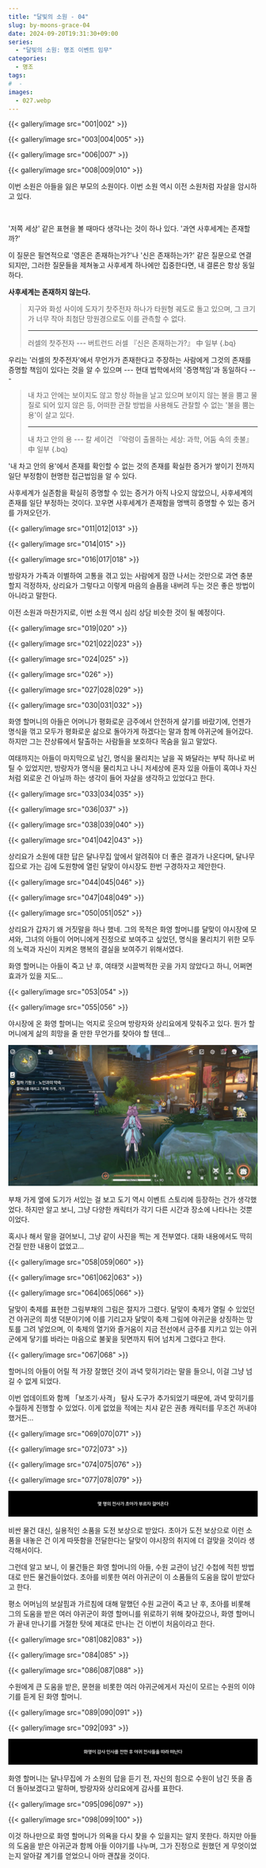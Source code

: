 ```yaml
---
title: "달빛의 소원 - 04"
slug: by-moons-grace-04
date: 2024-09-20T19:31:30+09:00
series:
  - "달빛의 소원: 명조 이벤트 임무"
categories:
  - 명조
tags:
#  - 
images:
  - 027.webp
---
```


{{< gallery/image src="001|002" >}}

{{< gallery/image src="003|004|005" >}}

{{< gallery/image src="006|007" >}}

{{< gallery/image src="008|009|010" >}}

이번 소원은 아들을 잃은 부모의 소원이다. 이번 소원 역시 이전 소원처럼 자살을 암시하고 있다.

&nbsp;

'저쪽 세상' 같은 표현을 볼 때마다 생각나는 것이 하나 있다. '과연 사후세계는 존재할까?'

이 질문은 필연적으로 '영혼은 존재하는가?'나 '신은 존재하는가?' 같은 질문으로 연결되지만, 그러한 질문들을 제쳐놓고 사후세계 하나에만 집중한다면, 내 결론은 항상 동일하다.

**사후세계는 존재하지 않는다.**

> 지구와 화성 사이에 도자기 찻주전자 하나가 타원형 궤도로 돌고 있으며, 그 크기가 너무 작아 최첨단 망원경으로도 이를 관측할 수 없다.
> ***
> 러셀의 찻주전자 --- 버트런드 러셀 『신은 존재하는가?』 中 일부
{.bq}

우리는 '러셀의 찻주전자'에서 무언가가 존재한다고 주장하는 사람에게 그것의 존재를 증명할 책임이 있다는 것을 알 수 있으며 --- 현대 법학에서의 '증명책임'과 동일하다 ---

> 내 차고 안에는 보이지도 않고 항상 하늘을 날고 있으며 보이지 않는 불을 뿜고 물질로 되어 있지 않은 등, 어떠한 관찰 방법을 사용해도 관찰할 수 없는 '불을 뿜는 용'이 살고 있다.
> ***
> 내 차고 안의 용 --- 칼 세이건 『악령이 출몰하는 세상: 과학, 어둠 속의 촛불』 中 일부
{.bq}

'내 차고 안의 용'에서 존재를 확인할 수 없는 것의 존재를 확실한 증거가 쌓이기 전까지 일단 부정함이 현명한 접근법임을 알 수 있다.

사후세계가 실존함을 확실히 증명할 수 있는 증거가 아직 나오지 않았으니, 사후세계의 존재를 일단 부정하는 것이다. 꼬우면 사후세계가 존재함을 명백히 증명할 수 있는 증거를 가져오던가.

{{< gallery/image src="011|012|013" >}}

{{< gallery/image src="014|015" >}}

{{< gallery/image src="016|017|018" >}}

방랑자가 가족과 이별하여 고통을 겪고 있는 사람에게 잠깐 나서는 것만으로 과연 충분할지 걱정하자, 상리요가 그렇다고 이렇게 마음의 슬픔을 내버려 두는 것은 좋은 방법이 아니라고 말한다.

이전 소원과 마찬가지로, 이번 소원 역시 심리 상담 비슷한 것이 될 예정이다.

{{< gallery/image src="019|020" >}}

{{< gallery/image src="021|022|023" >}}

{{< gallery/image src="024|025" >}}

{{< gallery/image src="026" >}}

{{< gallery/image src="027|028|029" >}}

{{< gallery/image src="030|031|032" >}}

화영 할머니의 아들은 어머니가 평화로운 금주에서 안전하게 살기를 바랐기에, 언젠가 명식을 꺾고 모두가 평화로운 삶으로 돌아가게 하겠다는 말과 함께 야귀군에 들어갔다. 하지만 그는 잔상류에서 탈출하는 사람들을 보호하다 목숨을 잃고 말았다.

여태까지는 아들이 마지막으로 남긴, 명식을 물리치는 날을 꼭 봐달라는 부탁 하나로 버틸 수 있었지만, 방랑자가 명식을 물리치고 나니 저세상에 혼자 있을 아들이 혹여나 자신처럼 외로운 건 아닐까 하는 생각이 들어 자살을 생각하고 있었다고 한다.

{{< gallery/image src="033|034|035" >}}

{{< gallery/image src="036|037" >}}

{{< gallery/image src="038|039|040" >}}

{{< gallery/image src="041|042|043" >}}

상리요가 소원에 대한 답은 달나무집 앞에서 알려줘야 더 좋은 결과가 나온다며, 달나무집으로 가는 김에 도원향에 열린 달맞이 야시장도 한번 구경하자고 제안한다.

{{< gallery/image src="044|045|046" >}}

{{< gallery/image src="047|048|049" >}}

{{< gallery/image src="050|051|052" >}}

상리요가 갑자기 왜 거짓말을 하나 했네. 그의 목적은 화영 할머니를 달맞이 야시장에 모셔와, 그녀의 아들이 어머니에게 진정으로 보여주고 싶었던, 명식을 물리치기 위한 모두의 노력과 자신이 지켜온 행복의 결실을 보여주기 위해서였다.

화영 할머니는 아들이 죽고 난 후, 여태껏 시끌벅적한 곳을 가지 않았다고 하니, 어쩌면 효과가 있을 지도...

{{< gallery/image src="053|054" >}}

{{< gallery/image src="055|056" >}}

야시장에 온 화영 할머니는 억지로 웃으며 방랑자와 상리요에게 맞춰주고 있다. 뭔가 할머니에게 삶의 희망을 줄 만한 무언가를 찾아야 할 텐데...

![](057.webp)

부채 가게 옆에 도기가 서있는 걸 보고 도기 역시 이벤트 스토리에 등장하는 건가 생각했었다. 하지만 알고 보니, 그냥 다양한 캐릭터가 각기 다른 시간과 장소에 나타나는 것뿐이었다.

혹시나 해서 말을 걸어보니, 그냥 같이 사진을 찍는 게 전부였다. 대화 내용에서도 딱히 건질 만한 내용이 없었고...

{{< gallery/image src="058|059|060" >}}

{{< gallery/image src="061|062|063" >}}

{{< gallery/image src="064|065|066" >}}

달맞이 축제를 표현한 그림부채의 그림은 절지가 그렸다. 달맞이 축제가 열릴 수 있었던 건 야귀군의 희생 덕분이기에 이를 기리고자 달맞이 축제 그림에 야귀군을 상징하는 망토를 그려 넣었으며, 이 축제의 열기와 즐거움이 지금 전선에서 금주를 지키고 있는 야귀군에게 닿기를 바라는 마음으로 불꽃을 뒷면까지 튀어 넘치게 그렸다고 한다.

{{< gallery/image src="067|068" >}}

할머니의 아들이 어릴 적 가장 잘했던 것이 과녁 맞히기라는 말을 들으니, 이걸 그냥 넘길 수 없게 되었다.

이번 업데이트와 함께 「보조기·사격」 탐사 도구가 추가되었기 때문에, 과녁 맞히기를 수월하게 진행할 수 있었다. 이게 없었을 적에는 치샤 같은 권총 캐릭터를 무조건 꺼내야 했거든...

{{< gallery/image src="069|070|071" >}}

{{< gallery/image src="072|073" >}}

{{< gallery/image src="074|075|076" >}}

{{< gallery/image src="077|078|079" >}}

![](080.webp)

비싼 물건 대신, 실용적인 소품을 도전 보상으로 받았다. 초아가 도전 보상으로 이런 소품을 내놓은 건 이게 따뜻함을 전달한다는 달맞이 야시장의 취지에 더 걸맞을 것이라 생각해서이다.

그런데 알고 보니, 이 물건들은 화영 할머니의 아들, 수원 교관이 남긴 수첩에 적힌 방법대로 만든 물건들이었다. 초아를 비롯한 여러 야귀군이 이 소품들의 도움을 많이 받았다고 한다.

평소 어머님의 보살핌과 가르침에 대해 말했던 수원 교관이 죽고 난 후, 초아를 비롯해 그의 도움을 받은 여러 야귀군이 화영 할머니를 위로하기 위해 찾아갔으나, 화영 할머니가 끝내 만나기를 거절한 탓에 제대로 만나는 건 이번이 처음이라고 한다.

{{< gallery/image src="081|082|083" >}}

{{< gallery/image src="084|085" >}}

{{< gallery/image src="086|087|088" >}}

수원에게 큰 도움을 받은, 문현을 비롯한 여러 야귀군에게서 자신이 모르는 수원의 이야기를 듣게 된 화영 할머니.

{{< gallery/image src="089|090|091" >}}

{{< gallery/image src="092|093" >}}

![](094.webp)

화영 할머니는 달나무집에 가 소원의 답을 듣기 전, 자신의 힘으로 수원이 남긴 뜻을 좀 더 돌아보겠다고 말하며, 방랑자와 상리요에게 감사를 표한다.

{{< gallery/image src="095|096|097" >}}

{{< gallery/image src="098|099|100" >}}

이것 하나만으로 화영 할머니가 의욕을 다시 찾을 수 있을지는 알지 못한다. 하지만 아들의 도움을 받은 야귀군과 함께 아들 이야기를 나누며, 그가 진정으로 원했던 게 무엇이었는지 알아갈 계기를 얻었으니 아마 괜찮을 것이다.
